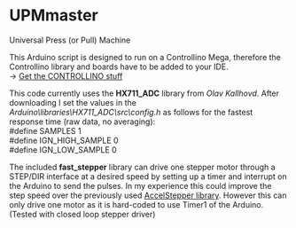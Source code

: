 # UPMmaster
Universal Press (or Pull) Machine 

This Arduino script is designed to run on a Controllino Mega, therefore the Controllino library and boards have to be added to your IDE.  
-> [Get the CONTROLLINO stuff](https://www.controllino.com/board-library-setup-in-arduino-ide/) 

This code currently uses the **HX711_ADC** library from *Olav Kallhovd*. After downloading I set the values in the *Arduino\libraries\HX711_ADC\src\config.h* as follows for the fastest response time (raw data, no averaging):  
#define SAMPLES          1  
#define IGN_HIGH_SAMPLE  0  
#define IGN_LOW_SAMPLE   0  

The included **fast_stepper** library can drive one stepper motor through a STEP/DIR interface at a desired speed by setting up a timer and interrupt on the Arduino to send the pulses. In my experience this could improve the step speed over the previously used [AccelStepper library](https://www.airspayce.com/mikem/arduino/AccelStepper/). However this can only drive one motor as it is hard-coded to use Timer1 of the Arduino. (Tested with closed loop stepper driver)

